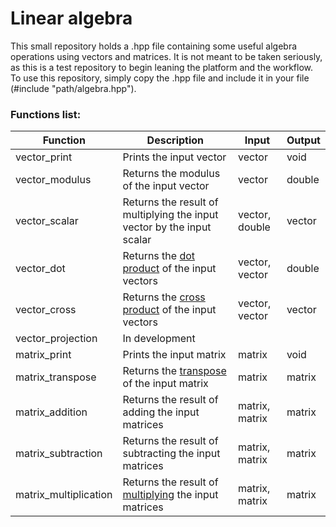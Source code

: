 # Linear algebra
This small repository holds a .hpp file containing some useful algebra operations using vectors and matrices. 
It is not meant to be taken seriously, as this is a test repository to begin leaning the platform and the workflow. <br/>
To use this repository, simply copy the .hpp file and include it in your file (#include "path/algebra.hpp").

### Functions list:
| Function              | Description                                                            | Input          | Output |
|-----------------------|------------------------------------------------------------------------|----------------|--------|
| vector_print          | Prints the input vector                                                | vector         | void   |
| vector_modulus        | Returns the modulus of the input vector                                | vector         | double |
| vector_scalar         | Returns the result of multiplying the input vector by the input scalar | vector, double | vector |
| vector_dot            | Returns the [dot product](https://en.wikipedia.org/wiki/Dot_product) of the input vectors | vector, vector | double |
| vector_cross          | Returns the [cross product](https://en.wikipedia.org/wiki/Cross_product) of the input vectors | vector, vector | vector |
| vector_projection     | In development                                                         |                |        |
| matrix_print          | Prints the input matrix                                                | matrix         | void   |
| matrix_transpose      | Returns the [transpose](https://en.wikipedia.org/wiki/Transpose) of the input matrix | matrix | matrix |
| matrix_addition       | Returns the result of adding the input matrices                        | matrix, matrix | matrix |
| matrix_subtraction    | Returns the result of subtracting the input matrices                   | matrix, matrix | matrix |
| matrix_multiplication | Returns the result of [multiplying](https://en.wikipedia.org/wiki/Matrix_multiplication) the input matrices | matrix, matrix | matrix |
